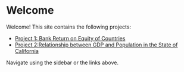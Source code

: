 # **Welcome**

Welcome! This site contains the following projects:

- [Project 1: Bank Return on Equity of Countries](project_1.ipynb)
- [Project 2:Relationship between GDP and Population in the State of California](project_2.ipynb)

Navigate using the sidebar or the links above.